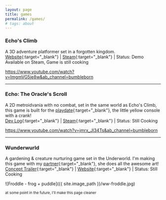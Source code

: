 ```yaml
---
layout: page
title: games
permalink: /games/
# tags: about
---
```


### Echo's Climb
A 3D adventure platformer set in a forgotten kingdom.<br>
[Website](https://echosclimb.com/){:target="_blank"}
| [Steam](https://store.steampowered.com/app/1986400/Echos_Climb/){:target="_blank"}
| Status: Demo Available on Steam, Game is still cooking

https://www.youtube.com/watch?v=ImgmVG5je8w&ab_channel=bumbleborn

---

### Echo: The Oracle's Scroll
A 2D metroidvania with no combat, set in the same world as Echo's Climb, this game is built for the [playdate](https://play.date/){:target="_blank"}, the little yellow console with a crank!<br>
[Dev Log](https://devforum.play.date/t/echo-a-platformer-metroidvania/12412){:target="_blank"}
| [Steam](https://store.steampowered.com/app/1986400/Echos_Climb/){:target="_blank"}
| Status: Still Cooking

https://www.youtube.com/watch?v=jmrx_JI34Ts&ab_channel=bumbleborn

---

### Wunderwurld
A gardening & creature nurturing game set in the Underworld. I'm making this game with my [partner](https://twitter.com/eelizabethhCA){:target="_blank"}, she does all the awesome art!<br>
[Concept Trailer](https://www.tiktok.com/@bumbleborn/video/7161588678953880837){:target="_blank"}
| [Website](https://playwunderwurld.com/){:target="_blank"}
| Status: Still Cooking

![Froddle - frog + puddle]({{ site.image_path }}/ww-froddle.jpg)


<small>at some point in the future, I'll make this page cleaner</small>
